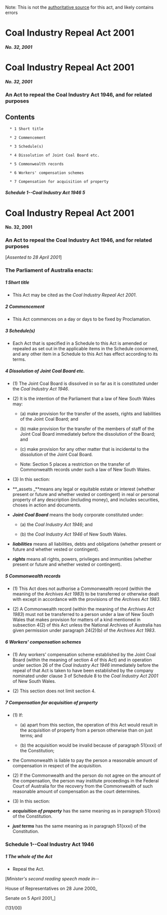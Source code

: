 Note: This is not the [authoritative source](https://www.comlaw.gov.au/Details/C2004C01171) for this act, and likely contains errors

# Coal Industry Repeal Act 2001

##### No. 32, 2001

# Coal Industry Repeal Act 2001

##### No. 32, 2001

### An Act to repeal the Coal Industry Act 1946, and for related purposes

## Contents

      * 1 Short title 

      * 2 Commencement 

      * 3 Schedule(s) 

      * 4 Dissolution of Joint Coal Board etc. 

      * 5 Commonwealth records 

      * 6 Workers' compensation schemes 

      * 7 Compensation for acquisition of property 

##### Schedule 1--Coal Industry Act 1946	5

# Coal Industry Repeal Act 2001

#### No. 32, 2001

### An Act to repeal the Coal Industry Act 1946, and for related purposes

[_Assented to 28 April 2001_]

### The Parliament of Australia enacts: 

##### 1  Short title

   * This Act may be cited as the _Coal Industry Repeal Act 2001_.

##### 2  Commencement

   * This Act commences on a day or days to be fixed by Proclamation.

##### 3  Schedule(s)

   * Each Act that is specified in a Schedule to this Act is amended or repealed as set out in the applicable items in the Schedule concerned, and any other item in a Schedule to this Act has effect according to its terms.

##### 4  Dissolution of Joint Coal Board etc.

   * (1) The Joint Coal Board is dissolved in so far as it is constituted under the _Coal Industry Act 1946_.

   * (2) It is the intention of the Parliament that a law of New South Wales may:

     * (a) make provision for the transfer of the assets, rights and liabilities of the Joint Coal Board; and

     * (b) make provision for the transfer of the members of staff of the Joint Coal Board immediately before the dissolution of the Board; and

     * (c) make provision for any other matter that is incidental to the dissolution of the Joint Coal Board.

      * Note: Section 5 places a restriction on the transfer of Commonwealth records under such a law of New South Wales.

   * (3) In this section:

   * **_assets _**means any legal or equitable estate or interest (whether present or future and whether vested or contingent) in real or personal property of any description (including money), and includes securities, choses in action and documents.

   * **_Joint Coal Board_** means the body corporate constituted under:

     * (a) the _Coal Industry Act 1946_; and

     * (b) the _Coal Industry Act 1946_ of New South Wales.

   * **_liabilities_** means all liabilities, debts and obligations (whether present or future and whether vested or contingent).

   * **_rights_** means all rights, powers, privileges and immunities (whether present or future and whether vested or contingent).

##### 5  Commonwealth records

   * (1) This Act does not authorise a Commonwealth record (within the meaning of the _Archives Act 1983_) to be transferred or otherwise dealt with except in accordance with the provisions of the _Archives Act 1983_.

   * (2) A Commonwealth record (within the meaning of the _Archives Act 1983_) must not be transferred to a person under a law of New South Wales that makes provision for matters of a kind mentioned in subsection 4(2) of this Act unless the National Archives of Australia has given permission under paragraph 24(2)(b) of the _Archives Act 1983_.

##### 6  Workers' compensation schemes

   * (1) Any workers' compensation scheme established by the Joint Coal Board (within the meaning of section 4 of this Act) and in operation under section 26 of the _Coal Industry Act 1946_ immediately before the repeal of that Act is taken to have been established by the company nominated under clause 3 of Schedule 8 to the _Coal Industry Act 2001_ of New South Wales.

   * (2) This section does not limit section 4.

##### 7  Compensation for acquisition of property

   * (1) If:

     * (a) apart from this section, the operation of this Act would result in the acquisition of property from a person otherwise than on just terms; and

     * (b) the acquisition would be invalid because of paragraph 51(xxxi) of the Constitution;

   * the Commonwealth is liable to pay the person a reasonable amount of compensation in respect of the acquisition.

   * (2) If the Commonwealth and the person do not agree on the amount of the compensation, the person may institute proceedings in the Federal Court of Australia for the recovery from the Commonwealth of such reasonable amount of compensation as the court determines.

   * (3) In this section:

   * **_acquisition of property_** has the same meaning as in paragraph 51(xxxi) of the Constitution.

   * **_just terms_** has the same meaning as in paragraph 51(xxxi) of the Constitution.

### Schedule 1--Coal Industry Act 1946

##### 1  The whole of the Act

  * Repeal the Act.

[_Minister's second reading speech made in--_

House of Representatives on 28 June 2000_

Senate on 5 April 2001_]

(131/00)

